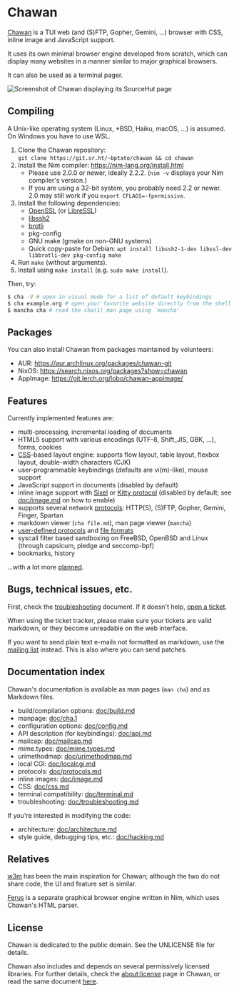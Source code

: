 # Chawan

[Chawan](https://sr.ht/~bptato/chawan) is a TUI web (and (S)FTP, Gopher,
Gemini, ...) browser with CSS, inline image and JavaScript support.

It uses its own minimal browser engine developed from scratch, which can
display many websites in a manner similar to major graphical browsers.

It can also be used as a terminal pager.

![Screenshot of Chawan displaying its SourceHut page](doc/showcase.png)

## Compiling

A Unix-like operating system (Linux, \*BSD, Haiku, macOS, ...) is
assumed.  On Windows you have to use WSL.

1. Clone the Chawan repository:  
   `git clone https://git.sr.ht/~bptato/chawan && cd chawan`
2. Install the Nim compiler: <https://nim-lang.org/install.html>
	* Please use 2.0.0 or newer, ideally 2.2.2.  (`nim -v` displays
	  your Nim compiler's version.)
	* If you are using a 32-bit system, you probably need 2.2 or
	  newer.  2.0 may still work if you `export CFLAGS=-fpermissive`.
3. Install the following dependencies:
	* [OpenSSL](https://www.openssl.org/) (or
	  [LibreSSL](https://www.libressl.org/))
	* [libssh2](https://libssh2.org/)
	* [brotli](https://github.com/google/brotli)
	* pkg-config
	* GNU make (gmake on non-GNU systems)
	* Quick copy-paste for Debian:
	  `apt install libssh2-1-dev libssl-dev libbrotli-dev pkg-config make`
4. Run `make` (without arguments).
5. Install using `make install` (e.g. `sudo make install`).

Then, try:

```bash
$ cha -V # open in visual mode for a list of default keybindings
$ cha example.org # open your favorite website directly from the shell
$ mancha cha # read the cha(1) man page using `mancha'
```

## Packages

You can also install Chawan from packages maintained by volunteers:

* AUR: <https://aur.archlinux.org/packages/chawan-git>
* NixOS: <https://search.nixos.org/packages?show=chawan>
* AppImage: <https://git.lerch.org/lobo/chawan-appimage/>

## Features

Currently implemented features are:

* multi-processing, incremental loading of documents
* HTML5 support with various encodings (UTF-8, Shift_JIS, GBK, ...),
  forms, cookies
* [CSS](doc/css.md)-based layout engine: supports flow layout, table
  layout, flexbox layout, double-width characters (CJK)
* user-programmable keybindings (defaults are vi(m)-like), mouse support
* JavaScript support in documents (disabled by default)
* inline image support with [Sixel](https://en.wikipedia.org/wiki/Sixel) or
  [Kitty protocol](https://sw.kovidgoyal.net/kitty/graphics-protocol/)
  (disabled by default; see [doc/image.md](doc/image.md) on how to
  enable)
* supports several network [protocols](doc/protocols.md): HTTP(S),
  (S)FTP, Gopher, Gemini, Finger, Spartan
* markdown viewer (`cha file.md`), man page viewer (`mancha`)
* [user-defined protocols](doc/urimethodmap.md) and
  [file formats](doc/mailcap.md)
* syscall filter based sandboxing on FreeBSD, OpenBSD and Linux (through
  capsicum, pledge and seccomp-bpf)
* bookmarks, history

...with a lot more [planned](todo).

## Bugs, technical issues, etc.

First, check the [troubleshooting](doc/troubleshooting.md) document.
If it doesn't help, [open a ticket](https://todo.sr.ht/~bptato/chawan).

When using the ticket tracker, please make sure your tickets are valid
markdown, or they become unreadable on the web interface.

If you want to send plain text e-mails not formatted as markdown,
use the [mailing list](mailto:~bptato/chawan-devel@lists.sr.ht) instead.
This is also where you can send patches.

## Documentation index

Chawan's documentation is available as man pages (`man cha`) and as
Markdown files.

* build/compilation options: [doc/build.md](doc/build.md)
* manpage: [doc/cha.1](doc/cha.1)
* configuration options: [doc/config.md](doc/config.md)
* API description (for keybindings): [doc/api.md](doc/api.md)
* mailcap: [doc/mailcap.md](doc/mailcap.md)
* mime.types: [doc/mime.types.md](doc/mime.types.md)
* urimethodmap: [doc/urimethodmap.md](doc/urimethodmap.md)
* local CGI: [doc/localcgi.md](doc/localcgi.md)
* protocols: [doc/protocols.md](doc/protocols.md)
* inline images: [doc/image.md](doc/image.md)
* CSS: [doc/css.md](doc/css.md)
* terminal compatibility: [doc/terminal.md](doc/terminal.md)
* troubleshooting: [doc/troubleshooting.md](doc/troubleshooting.md)

If you're interested in modifying the code:

* architecture: [doc/architecture.md](doc/architecture.md)
* style guide, debugging tips, etc.: [doc/hacking.md](doc/hacking.md)

## Relatives

[w3m](https://sr.ht/~rkta/w3m) has been the main inspiration for Chawan;
although the two do not share code, the UI and feature set is similar.

[Ferus](https://github.com/ferus-web/ferus) is a separate graphical browser
engine written in Nim, which uses Chawan's HTML parser.

## License

Chawan is dedicated to the public domain. See the UNLICENSE file for details.

Chawan also includes and depends on several permissively licensed libraries.
For further details, check the <about:license> page in Chawan, or read
the same document [here](res/license.md).
